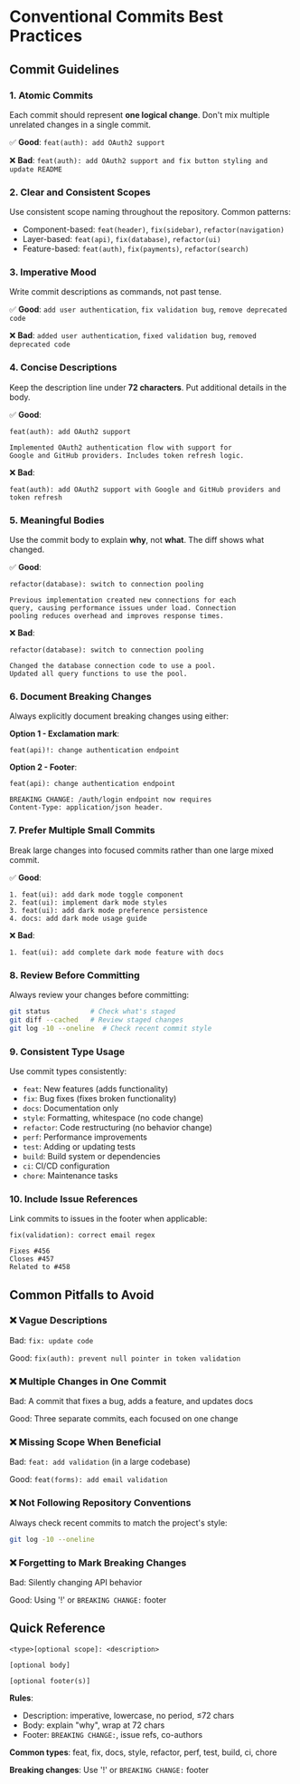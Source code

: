 # Conventional Commits Best Practices

## Commit Guidelines

### 1. Atomic Commits

Each commit should represent **one logical change**. Don't mix multiple unrelated changes in a single commit.

✅ **Good**: `feat(auth): add OAuth2 support`

❌ **Bad**: `feat(auth): add OAuth2 support and fix button styling and update README`

### 2. Clear and Consistent Scopes

Use consistent scope naming throughout the repository. Common patterns:

- Component-based: `feat(header)`, `fix(sidebar)`, `refactor(navigation)`
- Layer-based: `feat(api)`, `fix(database)`, `refactor(ui)`
- Feature-based: `feat(auth)`, `fix(payments)`, `refactor(search)`

### 3. Imperative Mood

Write commit descriptions as commands, not past tense.

✅ **Good**: `add user authentication`, `fix validation bug`, `remove deprecated code`

❌ **Bad**: `added user authentication`, `fixed validation bug`, `removed deprecated code`

### 4. Concise Descriptions

Keep the description line under **72 characters**. Put additional details in the body.

✅ **Good**:

```
feat(auth): add OAuth2 support

Implemented OAuth2 authentication flow with support for
Google and GitHub providers. Includes token refresh logic.
```

❌ **Bad**:

```
feat(auth): add OAuth2 support with Google and GitHub providers and token refresh
```

### 5. Meaningful Bodies

Use the commit body to explain **why**, not **what**. The diff shows what changed.

✅ **Good**:

```
refactor(database): switch to connection pooling

Previous implementation created new connections for each
query, causing performance issues under load. Connection
pooling reduces overhead and improves response times.
```

❌ **Bad**:

```
refactor(database): switch to connection pooling

Changed the database connection code to use a pool.
Updated all query functions to use the pool.
```

### 6. Document Breaking Changes

Always explicitly document breaking changes using either:

**Option 1 - Exclamation mark**:

```
feat(api)!: change authentication endpoint
```

**Option 2 - Footer**:

```
feat(api): change authentication endpoint

BREAKING CHANGE: /auth/login endpoint now requires
Content-Type: application/json header.
```

### 7. Prefer Multiple Small Commits

Break large changes into focused commits rather than one large mixed commit.

✅ **Good**:

```
1. feat(ui): add dark mode toggle component
2. feat(ui): implement dark mode styles
3. feat(ui): add dark mode preference persistence
4. docs: add dark mode usage guide
```

❌ **Bad**:

```
1. feat(ui): add complete dark mode feature with docs
```

### 8. Review Before Committing

Always review your changes before committing:

```bash
git status          # Check what's staged
git diff --cached   # Review staged changes
git log -10 --oneline  # Check recent commit style
```

### 9. Consistent Type Usage

Use commit types consistently:

- `feat`: New features (adds functionality)
- `fix`: Bug fixes (fixes broken functionality)
- `docs`: Documentation only
- `style`: Formatting, whitespace (no code change)
- `refactor`: Code restructuring (no behavior change)
- `perf`: Performance improvements
- `test`: Adding or updating tests
- `build`: Build system or dependencies
- `ci`: CI/CD configuration
- `chore`: Maintenance tasks

### 10. Include Issue References

Link commits to issues in the footer when applicable:

```
fix(validation): correct email regex

Fixes #456
Closes #457
Related to #458
```

## Common Pitfalls to Avoid

### ❌ Vague Descriptions

Bad: `fix: update code`

Good: `fix(auth): prevent null pointer in token validation`

### ❌ Multiple Changes in One Commit

Bad: A commit that fixes a bug, adds a feature, and updates docs

Good: Three separate commits, each focused on one change

### ❌ Missing Scope When Beneficial

Bad: `feat: add validation` (in a large codebase)

Good: `feat(forms): add email validation`

### ❌ Not Following Repository Conventions

Always check recent commits to match the project's style:

```bash
git log -10 --oneline
```

### ❌ Forgetting to Mark Breaking Changes

Bad: Silently changing API behavior

Good: Using '!' or `BREAKING CHANGE:` footer

## Quick Reference

```
<type>[optional scope]: <description>

[optional body]

[optional footer(s)]
```

**Rules**:

- Description: imperative, lowercase, no period, ≤72 chars
- Body: explain "why", wrap at 72 chars
- Footer: `BREAKING CHANGE:`, issue refs, co-authors

**Common types**: feat, fix, docs, style, refactor, perf, test, build, ci, chore

**Breaking changes**: Use '!' or `BREAKING CHANGE:` footer
